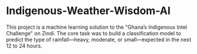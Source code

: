 # Indigenous-Weather-Wisdom-AI
This project is a machine learning solution to the "Ghana’s Indigenous Intel Challenge" on Zindi. The core task was to build a classification model to predict the type of rainfall—heavy, moderate, or small—expected in the next 12 to 24 hours.
